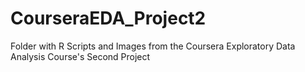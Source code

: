 # CourseraEDA_Project2
Folder with R Scripts and Images from the Coursera Exploratory Data Analysis Course's Second Project
